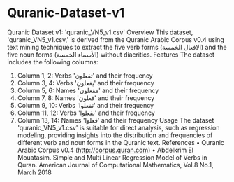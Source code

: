 # Quranic-Dataset-v1
Quranic Dataset v1: 'quranic_VN5_v1.csv'
Overview
This dataset, 'quranic_VN5_v1.csv,' is derived from the Quranic Arabic Corpus v0.4 using text mining techniques to extract the five verb forms (الافعال الخمسة) and the five noun forms (الأسماء الخمسة) without diacritics.
Features
The dataset includes the following columns:
1.	Column 1, 2: Verbs 'تفعلون' and their frequency
2.	Column 3, 4: Verbs 'يفعلون' and their frequency
3.	Column 5, 6: Names 'مفعلون' and their frequency
4.	Column 7, 8: Names 'فعلون' and their frequency
5.	Column 9, 10: Verbs 'تفعلوا' and their frequency
6.	Column 11, 12: Verbs 'يفعلوا' and their frequency
7.	Column 13, 14: Names 'فعلوا' and their frequency
Usage
The dataset 'quranic_VN5_v1.csv' is suitable for direct analysis, such as regression modeling, providing insights into the distribution and frequencies of different verb and noun forms in the Quranic text.
References
•	Quranic Arabic Corpus v0.4 (http://corpus.quran.com)
•	Abdelkrim El Mouatasim. Simple and Multi Linear Regression Model of Verbs in Quran. American Journal of Computational Mathematics, Vol.8 No.1, March 2018

